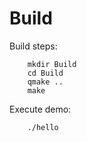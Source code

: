 Build
=====

Build steps:

        mkdir Build
        cd Build
        qmake ..
        make

Execute demo:

        ./hello
